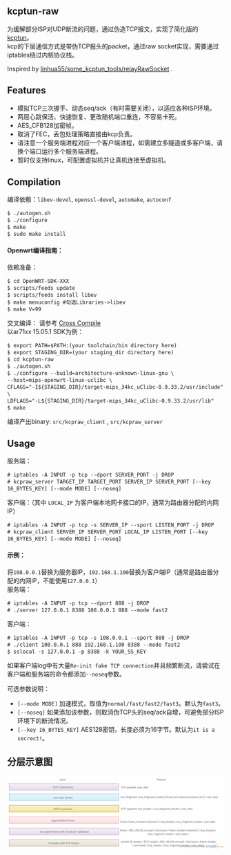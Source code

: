 kcptun-raw
----------
为缓解部分ISP对UDP断流的问题，通过伪造TCP报文，实现了简化版的 [kcptun](https://github.com/xtaci/kcptun)。  
kcp的下层通信方式是带伪TCP报头的packet，通过raw socket实现，需要通过iptables绕过内核协议栈。

Inspired by [linhua55/some_kcptun_tools/relayRawSocket](https://github.com/linhua55/some_kcptun_tools/tree/master/relayRawSocket) .

Features
--------
* 模拟TCP三次握手、动态seq/ack（有时需要关闭），以适应各种ISP环境。  
* 两层心跳保活、快速恢复、更改随机端口重连，不容易卡死。  
* AES_CFB128加密帧。  
* 取消了FEC，丢包处理策略直接由kcp负责。  
* 请注意一个服务端进程对应一个客户端进程，如需建立多隧道或多客户端，请换个端口运行多个服务端进程。  
* 暂时仅支持linux，可配置虚拟机并让真机连接至虚拟机。  

Compilation
-----------
编译依赖：`libev-devel`, `openssl-devel`, `automake`, `autoconf`
```
$ ./autogen.sh
$ ./configure
$ make
$ sudo make install
```

#### Openwrt编译指南：  
依赖准备：
```
$ cd OpenWRT-SDK-XXX
$ scripts/feeds update
$ scripts/feeds install libev
$ make menuconfig #勾选Libraries->libev
$ make V=99
```
交叉编译：
请参考 [Cross Compile](https://wiki.openwrt.org/doc/devel/crosscompile)  
以ar71xx 15.05.1 SDK为例：
```
$ export PATH=$PATH:(your toolchain/bin directory here)
$ export STAGING_DIR=(your staging_dir directory here)
$ cd kcptun-raw
$ ./autogen.sh
$ ./configure --build=architecture-unknown-linux-gnu \
--host=mips-openwrt-linux-uclibc \
CFLAGS="-I${STAGING_DIR}/target-mips_34kc_uClibc-0.9.33.2/usr/include" \
LDFLAGS="-L${STAGING_DIR}/target-mips_34kc_uClibc-0.9.33.2/usr/lib"
$ make
```
编译产出binary: `src/kcpraw_client` , `src/kcpraw_server`


Usage
-----
服务端：
```
# iptables -A INPUT -p tcp --dport SERVER_PORT -j DROP
# kcpraw_server TARGET_IP TARGET_PORT SERVER_IP SERVER_PORT [--key 16_BYTES_KEY] [--mode MODE] [--noseq]
```
客户端：（其中 `LOCAL_IP` 为客户端本地网卡接口的IP，通常为路由器分配的内网IP）
```
# iptables -A INPUT -p tcp -s SERVER_IP --sport LISTEN_PORT -j DROP
# kcpraw_client SERVER_IP SERVER_PORT LOCAL_IP LISTEN_PORT [--key 16_BYTES_KEY] [--mode MODE] [--noseq]
```

#### 示例：
将`108.0.0.1`替换为服务器IP，`192.168.1.100`替换为客户端IP（通常是路由器分配的内网IP，不能使用`127.0.0.1`）  
服务端：
```
# iptables -A INPUT -p tcp --dport 888 -j DROP
# ./server 127.0.0.1 8388 108.0.0.1 888 --mode fast2
```
客户端：
```
# iptables -A INPUT -p tcp -s 108.0.0.1 --sport 888 -j DROP
# ./client 108.0.0.1 888 192.168.1.100 8388 --mode fast2
$ sslocal -s 127.0.0.1 -p 8388 -k YOUR_SS_KEY
```

如果客户端log中有大量`Re-init fake TCP connection`并且频繁断流，请尝试在客户端和服务端的命令都添加`--noseq`参数。

可选参数说明：  
* `[--mode MODE]` 加速模式，取值为`normal/fast/fast2/fast3`。默认为`fast3`。  
* `[--noseq]` 如果添加该参数，则取消伪TCP头的seq/ack自增，可避免部分ISP环境下的断流情况。  
* `[--key 16_BYTES_KEY]` AES128密钥，长度必须为16字节。默认为`it is a secrect!`。  

分层示意图
--------
![](./layers.png)
